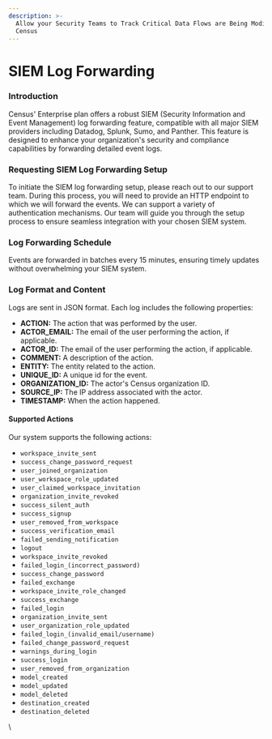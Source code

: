 ```yaml
---
description: >-
  Allow your Security Teams to Track Critical Data Flows are Being Modified in
  Census
---
```


# SIEM Log Forwarding

### Introduction

Census' Enterprise plan offers a robust SIEM (Security Information and Event Management) log forwarding feature, compatible with all major SIEM providers including Datadog, Splunk, Sumo, and Panther. This feature is designed to enhance your organization's security and compliance capabilities by forwarding detailed event logs.

### Requesting SIEM Log Forwarding Setup

To initiate the SIEM log forwarding setup, please reach out to our support team. During this process, you will need to provide an HTTP endpoint to which we will forward the events. We can support a variety of authentication mechanisms. Our team will guide you through the setup process to ensure seamless integration with your chosen SIEM system.

### Log Forwarding Schedule

Events are forwarded in batches every 15 minutes, ensuring timely updates without overwhelming your SIEM system.

### Log Format and Content

Logs are sent in JSON format. Each log includes the following properties:

* **ACTION:** The action that was performed by the user.
* **ACTOR\_EMAIL:** The email of the user performing the action, if applicable.
* **ACTOR\_ID:** The email of the user performing the action, if applicable.
* **COMMENT:** A description of the action.
* **ENTITY:** The entity related to the action.
* **UNIQUE\_ID:** A unique id for the event.
* **ORGANIZATION\_ID:** The actor's Census organization ID.
* **SOURCE\_IP:** The IP address associated with the actor.
* **TIMESTAMP:** When the action happened.

#### Supported Actions

Our system supports the following actions:

* `workspace_invite_sent`
* `success_change_password_request`
* `user_joined_organization`
* `user_workspace_role_updated`
* `user_claimed_workspace_invitation`
* `organization_invite_revoked`
* `success_silent_auth`
* `success_signup`
* `user_removed_from_workspace`
* `success_verification_email`
* `failed_sending_notification`
* `logout`
* `workspace_invite_revoked`
* `failed_login_(incorrect_password)`
* `success_change_password`
* `failed_exchange`
* `workspace_invite_role_changed`
* `success_exchange`
* `failed_login`
* `organization_invite_sent`
* `user_organization_role_updated`
* `failed_login_(invalid_email/username)`
* `failed_change_password_request`
* `warnings_during_login`
* `success_login`
* `user_removed_from_organization`
* `model_created`
* `model_updated`
* `model_deleted`
* `destination_created`
* `destination_deleted`

\

